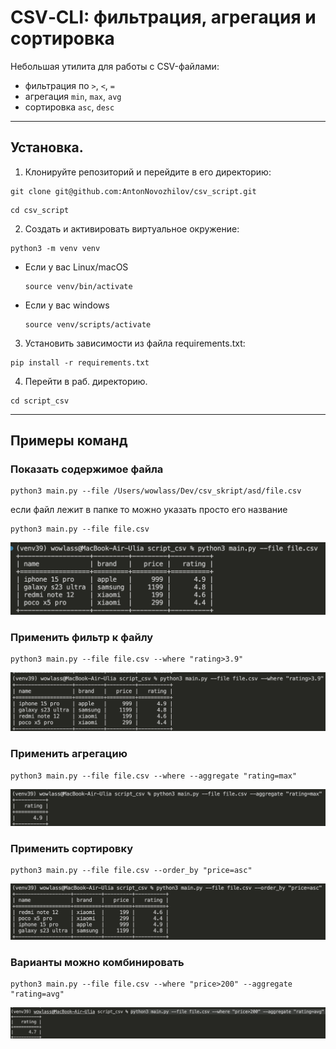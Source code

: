 # CSV‑CLI: фильтрация, агрегация и сортировка

Небольшая утилита для работы с CSV-файлами:
- фильтрация по `>`, `<`, `=`
- агрегация `min`, `max`, `avg`
- сортировка `asc`, `desc`

---

## Установка.
1. Клонируйте репозиторий и перейдите в его директорию:

```
git clone git@github.com:AntonNovozhilov/csv_script.git
```

```
cd csv_script
```

2. Cоздать и активировать виртуальное окружение:

```
python3 -m venv venv
```
* Если у вас Linux/macOS

    ```
    source venv/bin/activate
    ```

* Если у вас windows

    ```
    source venv/scripts/activate
    ```

3. Установить зависимости из файла requirements.txt:

```
pip install -r requirements.txt
```
4. Перейти в раб. директорию.
```
cd script_csv
```
---
## Примеры команд
### Показать содержимое файла
```
python3 main.py --file /Users/wowlass/Dev/csv_skript/asd/file.csv
```
если файл лежит в папке то можно указать просто его название 
```
python3 main.py --file file.csv
```
![alt text](<foto/Загрузка файла.png>)
### Применить фильтр к файлу
```
python3 main.py --file file.csv --where "rating>3.9"
```
![alt text](foto/Фильтр.png)

### Применить агрегацию 
```
python3 main.py --file file.csv --where --aggregate "rating=max"
```
![alt text](foto/Агрегация.png)
### Применить сортировку
```
python3 main.py --file file.csv --order_by "price=asc"
```
![alt text](foto/Сортировка.png)
### Варианты можно комбинировать
```
python3 main.py --file file.csv --where "price>200" --aggregate "rating=avg"
```
![alt text](foto/Комбо.png)
